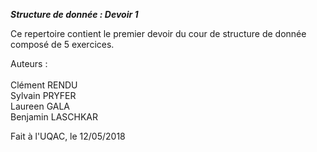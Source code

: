 ***Structure de donnée : Devoir 1***

Ce repertoire contient le premier devoir du cour de structure de donnée composé de 5 exercices.

Auteurs : <br><br>
Clément RENDU <br>
Sylvain PRYFER <br>
Laureen GALA <br>
Benjamin LASCHKAR

Fait à l'UQAC, le 12/05/2018 
